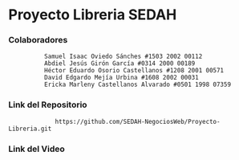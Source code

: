 # Proyecto Libreria SEDAH

### Colaboradores
			  Samuel Isaac Oviedo Sánches #1503 2002 00112
			  Abdiel Jesús Girón García #0314 2000 00189
			  Héctor Eduardo Osorio Castellanos #1208 2001 00571
			  David Edgardo Mejía Urbina #1608 2002 00031
			  Ericka Marleny Castellanos Alvarado #0501 1998 07359
  

### Link del Repositorio
		
	    	   	 https://github.com/SEDAH-NegociosWeb/Proyecto-Libreria.git 

### Link del Video
                        
